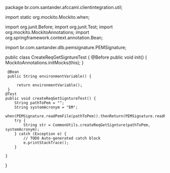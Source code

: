 package br.com.santander.afccaml.clientintegration.util;

import static org.mockito.Mockito.when;

import org.junit.Before;
import org.junit.Test;
import org.mockito.MockitoAnnotations;
import org.springframework.context.annotation.Bean;

import br.com.santander.dlb.pemsignature.PEMSignature;

public class CreateReqGetSigntureTest {
	@Before
	public void init() {
		MockitoAnnotations.initMocks(this);
	}
	
	 @Bean 
	 public String environmentVariable() { 
		 
		 return environmentVariable();  
	 }
	@Test
	public void createReqGetSigntureTest() {
		String pathToPem = "";
		String systemAcronym = "EM";
		when(PEMSignature.readPemFile(pathToPem)).thenReturn(PEMSignature.readPemFile(""));
		try {
			String str = CommonUtils.createReqGetSignture(pathToPem, systemAcronym);
		} catch (Exception e) {
			// TODO Auto-generated catch block
			e.printStackTrace();
		}
		
	}

}
